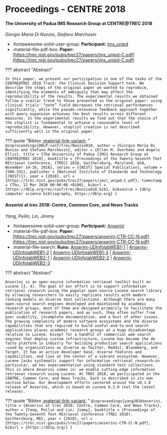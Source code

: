 # Proceedings - CENTRE 2018 

#### The University of Padua IMS Research Group at CENTRE@TREC 2018

_Giorgio Maria Di Nunzio, Stefano Marchesin_

- :fontawesome-solid-user-group: **Participant:** [ims_unipd](./participants.md#ims_unipd)
- :material-file-pdf-box: **Paper:** [https://trec.nist.gov/pubs/trec27/papers/ims_unipd-C.pdf](https://trec.nist.gov/pubs/trec27/papers/ims_unipd-C.pdf)

??? abstract "Abstract"
	
	In this paper, we present our participation in one of the tasks of the CENTRE@TREC 2018 Track: the Clinical Decision Support task. We describe the steps of the original paper we wanted to reproduce, identifying the elements of ambiguity that may affect the reproducibility of the results. The experimental results we obtained follow a similar trend to those presented in the original paper: using clinical trials' “note” field decreases the retrieval performances significantly, while the pseudo-relevance feedback approach together with query expansion achieves the best results across different measures. In the experimental results we find out that the choice of the stoplist is fundamental to achieve a reasonable level of reproducibility. However, stoplist creation is not described sufficiently well in the original paper.
	

??? quote "Bibtex [:material-link-variant:](https://dblp.org/rec/conf/trec/Nunzio018.bib) "
	```
	@inproceedings{DBLP:conf/trec/Nunzio018,
		author = {Giorgio Maria Di Nunzio and Stefano Marchesin},
		editor = {Ellen M. Voorhees and Angela Ellis},
		title = {The University of Padua {IMS} Research Group at CENTRE@TREC 2018},
		booktitle = {Proceedings of the Twenty-Seventh Text REtrieval Conference, {TREC} 2018, Gaithersburg, Maryland, USA, November 14-16, 2018},
		series = {{NIST} Special Publication},
		volume = {500-331},
		publisher = {National Institute of Standards and Technology {(NIST)}},
		year = {2018},
		url = {https://trec.nist.gov/pubs/trec27/papers/ims\_unipd-C.pdf},
		timestamp = {Thu, 12 Mar 2020 00:00:00 +0100},
		biburl = {https://dblp.org/rec/conf/trec/Nunzio018.bib},
		bibsource = {dblp computer science bibliography, https://dblp.org}
	}
	```

#### Anserini at trec 2018: Centre, Common Core, and News Tracks

_Yang, Peilin, Lin, Jimmy_

- :fontawesome-solid-user-group: **Participant:** [Anserini](./participants.md#anserini)
- :material-file-pdf-box: **Paper:** [https://trec.nist.gov/pubs/trec27/papers/anserini-CTR-CC-N.pdf](https://trec.nist.gov/pubs/trec27/papers/anserini-CTR-CC-N.pdf)
- :material-file-search: **Runs:** [Anserini-UDInfolabWEB1-1](./runs.md#anserini-udinfolabweb1-1) | [Anserini-UDInfolabWEB1-2](./runs.md#anserini-udinfolabweb1-2) | [Anserini-UDInfolabWEB1-3](./runs.md#anserini-udinfolabweb1-3) | [Anserini-UDInfolabWEB2-1](./runs.md#anserini-udinfolabweb2-1) | [Anserini-UDInfolabWEB2-2](./runs.md#anserini-udinfolabweb2-2) | [Anserini-UDInfolabWEB2-3](./runs.md#anserini-udinfolabweb2-3)

??? abstract "Abstract"
	
	Anserini is an open-source information retrieval toolkit built on Lucene [3, 4]. The goal of our effort is to support information retrieval research using the popular open-source Lucene search library by allowing researchers to easily replicate results with modern ranking models on diverse test collections. Although there are many open-source search engines developed and maintained by academic research groups, most of them are designed primarily to facilitate the publication of research papers, and as such, they often suffer from poor usability, incomplete documentation, and a host of other issues. The growing complexity of modern software ecosystems and the diverse capabilities that are required to build useful end-to-end search applications places academic research groups at a huge disadvantage relative to Lucene. Except for a handful of commercial web search engines that deploy custom infrastructure, Lucene has become the de facto platform in industry for building production search applications—used by organizations as diverse as Twitter, Reddit, Bloomberg, and Target. It has an active developer base, diverse features and capabilities, and lies at the center of a vibrant ecosystem. However, Lucene lacks systematic support for information retrieval research—in particular, ad hoc experimentation using standard test collections. This is where Anserini comes in: we enable cutting-edge information retrieval research using Lucene. At TREC 2018, we participated in the CENTRE, Common Core, and News Tracks. Each is described in its own section below. Our development efforts centered around the v0.1.0 release of Anserini, which is based on Lucene 6.3.0 (not the latest release).
	

??? quote "Bibtex [:material-link-variant:](https://dblp.org/) "
	```
	@inproceedings{yang2018anserini,
		title = {Anserini at trec 2018: Centre, Common Core, and News Tracks},
		author = {Yang, Peilin and Lin, Jimmy},
		booktitle = {Proceedings of the Twenty-Seventh Text REtrieval Conference (TREC 2018), Gaithersburg, MD},
		year = {2018},
		url = {https://trec.nist.gov/pubs/trec27/papers/anserini-CTR-CC-N.pdf},
		biburl = {https://dblp.org/}
	}
	```

